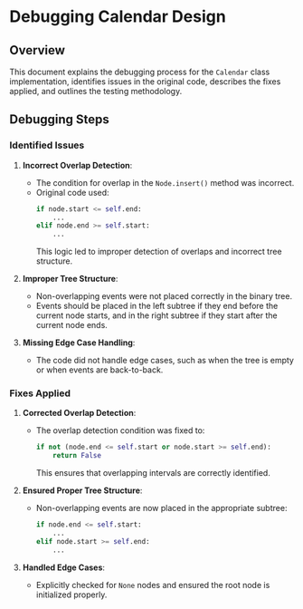 # Debugging Calendar Design

## Overview
This document explains the debugging process for the `Calendar` class implementation, identifies issues in the original code, describes the fixes applied, and outlines the testing methodology.

## Debugging Steps

### Identified Issues
1. **Incorrect Overlap Detection**:
   - The condition for overlap in the `Node.insert()` method was incorrect.
   - Original code used:
     ```python
     if node.start <= self.end:
         ...
     elif node.end >= self.start:
         ...
     ```
     This logic led to improper detection of overlaps and incorrect tree structure.

2. **Improper Tree Structure**:
   - Non-overlapping events were not placed correctly in the binary tree.
   - Events should be placed in the left subtree if they end before the current node starts, and in the right subtree if they start after the current node ends.

3. **Missing Edge Case Handling**:
   - The code did not handle edge cases, such as when the tree is empty or when events are back-to-back.

### Fixes Applied
1. **Corrected Overlap Detection**:
   - The overlap detection condition was fixed to:
     ```python
     if not (node.end <= self.start or node.start >= self.end):
         return False
     ```
     This ensures that overlapping intervals are correctly identified.

2. **Ensured Proper Tree Structure**:
   - Non-overlapping events are now placed in the appropriate subtree:
     ```python
     if node.end <= self.start:
         ...
     elif node.start >= self.end:
         ...
     ```

3. **Handled Edge Cases**:
   - Explicitly checked for `None` nodes and ensured the root node is initialized properly.